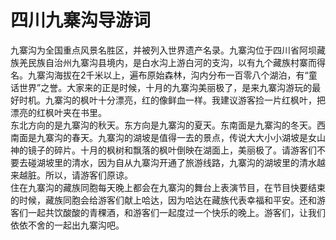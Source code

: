# 四川九寨沟导游词  
九寨沟为全国重点风景名胜区，并被列入世界遗产名录。九寨沟位于四川省阿坝藏族羌民族自治州九寨沟县境内，是白水沟上游白河的支沟，以有九个藏族村寨而得名。九寨沟海拔在2千米以上，遍布原始森林，沟内分布一百零八个湖泊，有“童话世界”之誉。大家来的正是时候，十月的九寨沟美丽极了，是来九寨沟游玩的最好时机。九寨沟的枫叶十分漂亮，红的像鲜血一样。我建议游客捡一片红枫叶，把漂亮的红枫叶夹在书里。  
东北方向的是九寨沟的秋天。东方向是九寨沟的夏天。东南面是九寨沟的冬天。西南面是九寨沟的春天。九寨沟的湖坡是值得一去的景点，传说大大小小湖坡是女山神的镜子的碎片。十月的枫树和飘落的枫叶倒映在湖面上，美丽极了。请游客们不要去碰湖坡里的清水，因为自从九寨沟开通了旅游线路，九寨沟的湖坡里的清水越来越脏。所以，请游客们原谅。  
住在九寨沟的藏族同胞每天晚上都会在九寨沟的舞台上表演节目，在节目快要结束的时候，藏族同胞会给游客们献上哈达，因为哈达在藏族代表幸福和平安。还和游客们一起共饮酸酸的青稞酒，和游客们一起度过一个快乐的晚上。游客们，让我们依依不舍的一起出九寨沟吧。  
<!-- Last processed: 2025-07-22 03:44:29 -->

